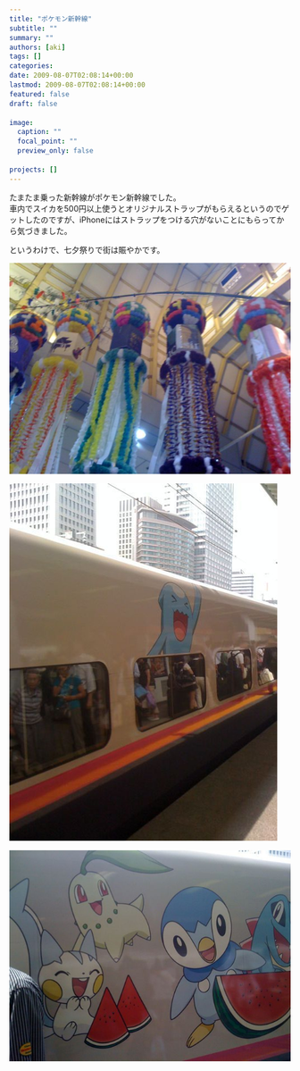 ```yaml
---
title: "ポケモン新幹線"
subtitle: ""
summary: ""
authors: [aki]
tags: []
categories: 
date: 2009-08-07T02:08:14+00:00
lastmod: 2009-08-07T02:08:14+00:00
featured: false
draft: false

image:
  caption: ""
  focal_point: ""
  preview_only: false

projects: []
---
```

たまたま乗った新幹線がポケモン新幹線でした。  
車内でスイカを500円以上使うとオリジナルストラップがもらえるというのでゲットしたのですが、iPhoneにはストラップをつける穴がないことにもらってから気づきました。

というわけで、七夕祭りで街は賑やかです。

![](l_1600_1200_f3df8735-9c7e-45fa-a572-596efa21a5b9.jpeg)
  
![](p_1600_1200_1efe7c75-6f73-4a32-b99a-4e58c87d9b82.jpeg)
  
![](l_1600_1200_8d24e402-cded-4380-b40c-049fdd6bd555.jpeg)


